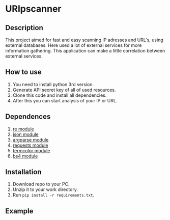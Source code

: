 # URIpscanner


## Description
This project aimed for fast and easy scanning IP adresses and URL's, using external databases.
Here used a lot of external services for more information gathering. This application can make a little 
correlation between external services.


## How to use
1. You need to install python 3rd version.
2. Generate API secret key of all of used resources.
3. Clone this code and install all dependencies.
4. After this you can start analysis of your IP or URL.


## Dependences
1. [re module](https://docs.python.org/3/library/re.html)
2. [json module](https://docs.python.org/3/library/json.html)
3. [argparse module](https://docs.python.org/3/library/argparse.html)
4. [requests module](https://pypi.org/project/requests/)
5. [termcolor module](https://pypi.org/project/termcolor/)
6. [bs4 module](https://pypi.org/project/beautifulsoup4/)


## Installation 
1. Download repo to your PC.
2. Unzip it to your work directory.
3. Run ```pip install -r requirements.txt```.


## Example
```CPP

```
